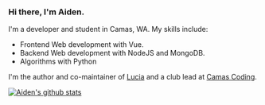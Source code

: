 ### Hi there, I'm Aiden.

I'm a developer and student in Camas, WA. My skills include:

- Frontend Web development with Vue.
- Backend Web development with NodeJS and MongoDB.
- Algorithms with Python

I'm the author and co-maintainer of [Lucia](https://github.com/aidenybai/lucia) and a club lead at [Camas Coding](https://linktr.ee/camascoding).

[![Aiden's github stats](https://github-readme-stats.vercel.app/api?username=aidenybai&count_private=true&show_icons=true&include_all_commits=true&title_color=7460E1&icon_color=7460E1&hide=issues,prs)](https://aidenybai.netlify.app)
